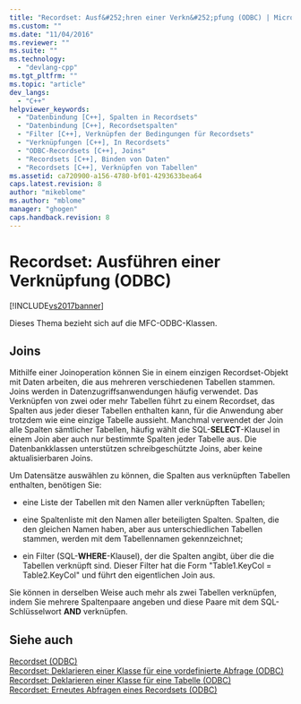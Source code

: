 ```yaml
---
title: "Recordset: Ausf&#252;hren einer Verkn&#252;pfung (ODBC) | Microsoft Docs"
ms.custom: ""
ms.date: "11/04/2016"
ms.reviewer: ""
ms.suite: ""
ms.technology: 
  - "devlang-cpp"
ms.tgt_pltfrm: ""
ms.topic: "article"
dev_langs: 
  - "C++"
helpviewer_keywords: 
  - "Datenbindung [C++], Spalten in Recordsets"
  - "Datenbindung [C++], Recordsetspalten"
  - "Filter [C++], Verknüpfen der Bedingungen für Recordsets"
  - "Verknüpfungen [C++], In Recordsets"
  - "ODBC-Recordsets [C++], Joins"
  - "Recordsets [C++], Binden von Daten"
  - "Recordsets [C++], Verknüpfen von Tabellen"
ms.assetid: ca720900-a156-4780-bf01-4293633bea64
caps.latest.revision: 8
author: "mikeblome"
ms.author: "mblome"
manager: "ghogen"
caps.handback.revision: 8
---
```

# Recordset: Ausf&#252;hren einer Verkn&#252;pfung (ODBC)
[!INCLUDE[vs2017banner](../../assembler/inline/includes/vs2017banner.md)]

Dieses Thema bezieht sich auf die MFC\-ODBC\-Klassen.  
  
## Joins  
 Mithilfe einer Joinoperation können Sie in einem einzigen Recordset\-Objekt mit Daten arbeiten, die aus mehreren verschiedenen Tabellen stammen. Joins werden in Datenzugriffsanwendungen häufig verwendet.  Das Verknüpfen von zwei oder mehr Tabellen führt zu einem Recordset, das Spalten aus jeder dieser Tabellen enthalten kann, für die Anwendung aber trotzdem wie eine einzige Tabelle aussieht.  Manchmal verwendet der Join alle Spalten sämtlicher Tabellen, häufig wählt die SQL\-**SELECT**\-Klausel in einem Join aber auch nur bestimmte Spalten jeder Tabelle aus.  Die Datenbankklassen unterstützen schreibgeschützte Joins, aber keine aktualisierbaren Joins.  
  
 Um Datensätze auswählen zu können, die Spalten aus verknüpften Tabellen enthalten, benötigen Sie:  
  
-   eine Liste der Tabellen mit den Namen aller verknüpften Tabellen;  
  
-   eine Spaltenliste mit den Namen aller beteiligten Spalten.  Spalten, die den gleichen Namen haben, aber aus unterschiedlichen Tabellen stammen, werden mit dem Tabellennamen gekennzeichnet;  
  
-   ein Filter \(SQL\-**WHERE**\-Klausel\), der die Spalten angibt, über die die Tabellen verknüpft sind.  Dieser Filter hat die Form "Table1.KeyCol \= Table2.KeyCol" und führt den eigentlichen Join aus.  
  
 Sie können in derselben Weise auch mehr als zwei Tabellen verknüpfen, indem Sie mehrere Spaltenpaare angeben und diese Paare mit dem SQL\-Schlüsselwort **AND** verknüpfen.  
  
## Siehe auch  
 [Recordset \(ODBC\)](../../data/odbc/recordset-odbc.md)   
 [Recordset: Deklarieren einer Klasse für eine vordefinierte Abfrage \(ODBC\)](../../data/odbc/recordset-declaring-a-class-for-a-predefined-query-odbc.md)   
 [Recordset: Deklarieren einer Klasse für eine Tabelle \(ODBC\)](../../data/odbc/recordset-declaring-a-class-for-a-table-odbc.md)   
 [Recordset: Erneutes Abfragen eines Recordsets \(ODBC\)](../../data/odbc/recordset-requerying-a-recordset-odbc.md)